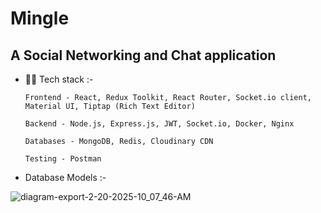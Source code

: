 # Mingle

<h2>A Social Networking and Chat application</h2>

- 👨‍💻 Tech stack :-
  
      Frontend - React, Redux Toolkit, React Router, Socket.io client, Material UI, Tiptap (Rich Text Editor)
    
      Backend - Node.js, Express.js, JWT, Socket.io, Docker, Nginx

      Databases - MongoDB, Redis, Cloudinary CDN

      Testing - Postman

- Database Models :-
  
![diagram-export-2-20-2025-10_07_46-AM](https://github.com/user-attachments/assets/102990e8-8909-4986-b1d7-8f146fd0577a)
